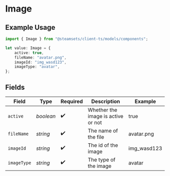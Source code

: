 # Image

## Example Usage

```typescript
import { Image } from "@steamsets/client-ts/models/components";

let value: Image = {
    active: true,
    fileName: "avatar.png",
    imageId: "img_wasd123",
    imageType: "avatar",
};
```

## Fields

| Field                              | Type                               | Required                           | Description                        | Example                            |
| ---------------------------------- | ---------------------------------- | ---------------------------------- | ---------------------------------- | ---------------------------------- |
| `active`                           | *boolean*                          | :heavy_check_mark:                 | Whether the image is active or not | true                               |
| `fileName`                         | *string*                           | :heavy_check_mark:                 | The name of the file               | avatar.png                         |
| `imageId`                          | *string*                           | :heavy_check_mark:                 | The id of the image                | img_wasd123                        |
| `imageType`                        | *string*                           | :heavy_check_mark:                 | The type of the image              | avatar                             |